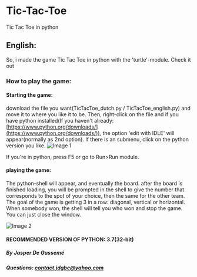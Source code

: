 # Tic-Tac-Toe
Tic Tac Toe in python

 ## English:
  So, i made the game Tic Tac Toe in python with the 'turtle'-module.
Check it out

### How to play the game:
#### Starting the game:
download the file you want(TicTacToe_dutch.py / TicTacToe_english.py) and move it to where you like it to be.
Then, right-click on the file and if you have python installed(If you haven't already: [https://www.python.org/downloads/](https://www.python.org/downloads/)), the option 'edit with IDLE' will appear(normally as 2nd option). If there is an submenu, click on the python version you like.
![Image 1](https://GitHub-Files-JDG.jasperdg.repl.co/tictactoe/ManualPic1.jpg)

If you're in python, press F5 or go to Run>Run module.
#### playing the game:
The python-shell will appear, and eventually the board.
after the board is finished loading, you will be prompted in the shell to give the number that corresponds to the spot of your choice, then the same for the other team. The goal of the game is getting 3 in a row: diagonal, vertical or horizontal. When somebody won, the shell will tell you who won and stop the game. You can just close the window.

![Image 2](https://GitHub-Files-JDG.jasperdg.repl.co/tictactoe/ManualPic2.jpg)


#### RECOMMENDED VERSION OF PYTHON: 3.7(32-bit)

##### By Jasper De Gussemé
##### Questions: contact.jdgbe@yahoo.com
